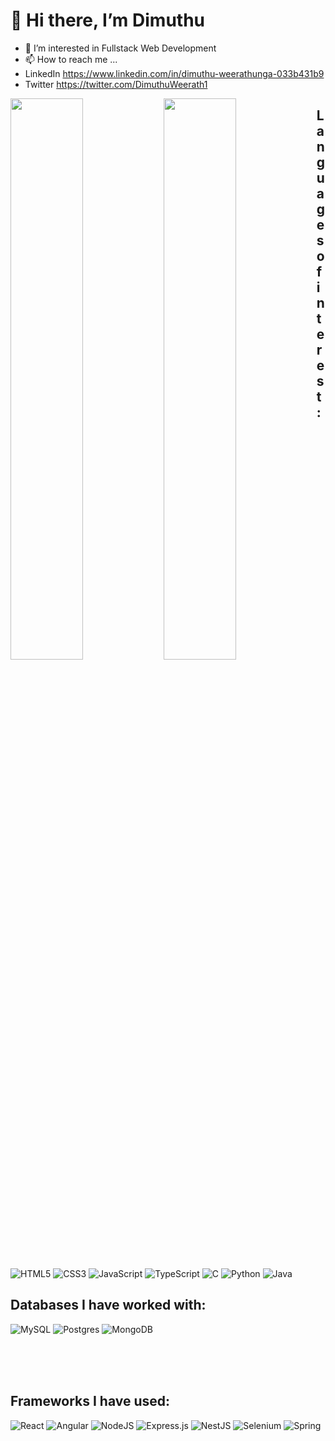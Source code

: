 # 👋 Hi there, I’m Dimuthu


- 👀 I’m interested in Fullstack Web Development
- 📫 How to reach me ...
- LinkedIn https://www.linkedin.com/in/dimuthu-weerathunga-033b431b9
- Twitter https://twitter.com/DimuthuWeerath1

<img align="left" width="48%" src="https://github-readme-stats.vercel.app/api?username=DimuthuWeerathunga&show_icons=true&theme=radical"/>
<img align="left" width="48%" src="https://github-readme-stats.vercel.app/api/top-langs/?username=DimuthuWeerathunga&layout=compact&langs_count=6"/>

## Languages of interest:
![HTML5](https://img.shields.io/badge/html5-%23E34F26.svg?style=for-the-badge&logo=html5&logoColor=white)
![CSS3](https://img.shields.io/badge/css3-%231572B6.svg?style=for-the-badge&logo=css3&logoColor=white)
![JavaScript](https://img.shields.io/badge/javascript-%23323330.svg?style=for-the-badge&logo=javascript&logoColor=%23F7DF1E)
![TypeScript](https://img.shields.io/badge/typescript-%23007ACC.svg?style=for-the-badge&logo=typescript&logoColor=white)
![C](https://img.shields.io/badge/c-%2300599C.svg?style=for-the-badge&logo=c&logoColor=white)
![Python](https://img.shields.io/badge/python-3670A0?style=for-the-badge&logo=python&logoColor=ffdd54)
![Java](https://img.shields.io/badge/java-%23ED8B00.svg?style=for-the-badge&logo=java&logoColor=white)

## Databases I have worked with:
![MySQL](https://img.shields.io/badge/mysql-%2300f.svg?style=for-the-badge&logo=mysql&logoColor=white)
![Postgres](https://img.shields.io/badge/postgres-%23316192.svg?style=for-the-badge&logo=postgresql&logoColor=white)
![MongoDB](https://img.shields.io/badge/MongoDB-%234ea94b.svg?style=for-the-badge&logo=mongodb&logoColor=white)

<br/>
<br/>
<br/>

## Frameworks I have used:
![React](https://img.shields.io/badge/react-%2320232a.svg?style=for-the-badge&logo=react&logoColor=%2361DAFB)
![Angular](https://img.shields.io/badge/angular-%23DD0031.svg?style=for-the-badge&logo=angular&logoColor=white)
![NodeJS](https://img.shields.io/badge/node.js-6DA55F?style=for-the-badge&logo=node.js&logoColor=white)
![Express.js](https://img.shields.io/badge/express.js-%23404d59.svg?style=for-the-badge&logo=express&logoColor=%2361DAFB)
![NestJS](https://img.shields.io/badge/nestjs-%23E0234E.svg?style=for-the-badge&logo=nestjs&logoColor=white)
![Selenium](https://img.shields.io/badge/-selenium-%43B02A?style=for-the-badge&logo=selenium&logoColor=white)
![Spring](https://img.shields.io/badge/spring-%236DB33F.svg?style=for-the-badge&logo=spring&logoColor=white)
<!---
DimuthuWeerathunga/DimuthuWeerathunga is a ✨ special ✨ repository because its `README.md` (this file) appears on your GitHub profile.
You can click the Preview link to take a look at your changes.
--->
